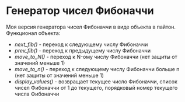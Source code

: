 # Генератор чисел Фибоначчи
Моя версия генератора чисел Фибоначчи в виде объекта в пайтон.
Функционал объекта:
- *next_fib()* - переход к следующему числу Фибоначчи
- *prev_fib()* - переход к предыдущему числу Фибоначчи
- *move_to_N()* - переход к N-ому числу Фибоначчи (нет защиты от значений меньше 1)
- *move_to_n()* - переход к следующему числу Фибоначчи больше n (нет защиты от значений меньше 1)
- *display_values()* - возвращает текущее число Фибоначчи, список чисел Фибоначчи от 1 до текущего, порядковый номер текущего числа Фибоначчи